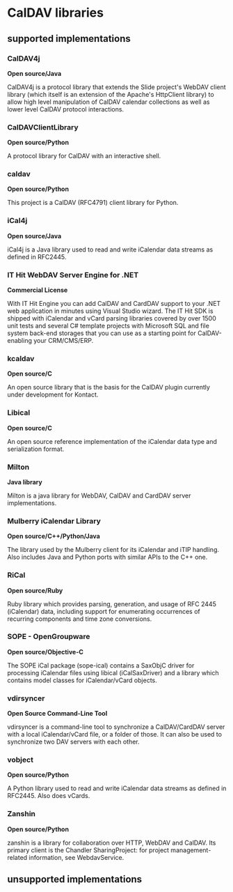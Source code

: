 # CalDAV libraries

##  supported implementations

### CalDAV4j
**Open source/Java**

CalDAV4j is a protocol library that extends the Slide project's WebDAV client library (which itself is an extension of the Apache's HttpClient library) to allow high level manipulation of CalDAV calendar collections as well as lower level CalDAV protocol interactions.

### CalDAVClientLibrary
**Open source/Python**

A protocol library for CalDAV with an interactive shell.

### caldav
**Open source/Python**

This project is a CalDAV (RFC4791) client library for Python.

### iCal4j
**Open source/Java**

iCal4j is a Java library used to read and write iCalendar data streams as defined in RFC2445.

### IT Hit WebDAV Server Engine for .NET
**Commercial License**

With IT Hit Engine you can add CalDAV and CardDAV support to your .NET web application in minutes using Visual Studio wizard. The IT Hit SDK is shipped with iCalendar and vCard parsing libraries covered by over 1500 unit tests and several C# template projects with Microsoft SQL and file system back-end storages that you can use as a starting point for CalDAV-enabling your CRM/CMS/ERP.

### kcaldav
**Open source/C**

An open source library that is the basis for the CalDAV plugin currently under development for Kontact.

### Libical
**Open source/C**

An open source reference implementation of the iCalendar data type and serialization format.

### Milton
**Java library**

Milton is a java library for WebDAV, CalDAV and CardDAV server implementations.

### Mulberry iCalendar Library
**Open source/C++/Python/Java**

The library used by the Mulberry client for its iCalendar and iTIP handling. Also includes Java and Python ports with similar APIs to the C++ one.

### RiCal
**Open source/Ruby**

Ruby library which provides parsing, generation, and usage of RFC 2445 (iCalendar) data, including support for enumerating occurrences of recurring components and time zone conversions.

### SOPE - OpenGroupware
**Open source/Objective-C**

The SOPE iCal package (sope-ical) contains a SaxObjC driver for processing iCalendar files using libical (iCalSaxDriver) and a library which contains model classes for iCalendar/vCard objects.

### vdirsyncer
**Open Source Command-Line Tool**

vdirsyncer is a command-line tool to synchronize a CalDAV/CardDAV server with a local iCalendar/vCard file, or a folder of those. It can also be used to synchronize two DAV servers with each other.

### vobject
**Open source/Python**

A Python library used to read and write iCalendar data streams as defined in RFC2445. Also does vCards.

### Zanshin
**Open source/Python**

zanshin is a library for collaboration over HTTP, WebDAV and CalDAV. Its primary client is the Chandler SharingProject: for project management-related information, see WebdavService.

##  unsupported implementations
